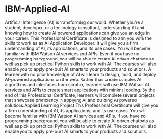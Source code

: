 # IBM-Applied-AI
Artificial Intelligence (AI) is transforming our world. Whether you’re a student, developer, or a technology consultant, understanding AI and knowing how to create AI powered applications can give you an edge in your career. This Professional Certificate is designed to arm you with the skills to work as an AI Application Developer.  It will give you a firm understanding of AI, its applications, and its use cases. You will become familiar with IBM Watson AI services and APIs. Even if you have no programming background, you will be able to create AI driven chatbots as well as pick up practical Python skills to work with AI. The courses will also enable you to apply pre-built AI smarts to your products and solutions. A learner with no prior knowledge of AI will learn to design, build, and deploy AI-powered applications on the web.  Rather than create complex AI algorithms and interfaces from scratch, learners will use IBM Watson AI services and APIs to create smart applications with minimal coding. By the end of this Professional Certificate, learners will complete several projects that showcase proficiency in applying AI and building AI powered solutions.Applied Learning Project This Professional Certificate will give you a firm understanding of AI, its applications, and its use cases. You will become familiar with IBM Watson AI services and APIs. If you have no programming background, you will be able to create AI driven chatbots as well as pick up practical Python skills to work with AI. The courses will also enable you to apply pre-built AI smarts to your products and solutions.
